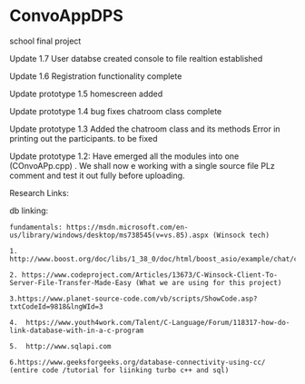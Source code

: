 # ConvoAppDPS
school final project 

Update 1.7
User databse created 
console to file realtion established

Update 1.6
Registration functionality complete

Update prototype 1.5
homescreen added

Update prototype 1.4
bug fixes 
chatroom class complete

Update prototype 1.3
Added the chatroom class and its methods
Error in printing out the participants.
to be fixed


Update prototype 1.2:
 Have emerged all the modules into one (COnvoAPp.cpp) .
 We shall now e working with a single source file 
 PLz comment and test it out fully before uploading.
 

Research Links:


   db linking:
   
    fundamentals: https://msdn.microsoft.com/en-us/library/windows/desktop/ms738545(v=vs.85).aspx (Winsock tech)
    
    1. http://www.boost.org/doc/libs/1_38_0/doc/html/boost_asio/example/chat/chat_client.cpp
    
    2. https://www.codeproject.com/Articles/13673/C-Winsock-Client-To-Server-File-Transfer-Made-Easy (What we are using for this project)
    
    3.https://www.planet-source-code.com/vb/scripts/ShowCode.asp?txtCodeId=9818&lngWId=3
    
    4.  https://www.youth4work.com/Talent/C-Language/Forum/118317-how-do-link-database-with-in-a-c-program
    
    5.  http://www.sqlapi.com 

    6.https://www.geeksforgeeks.org/database-connectivity-using-cc/ (entire code /tutorial for liinking turbo c++ and sql)
